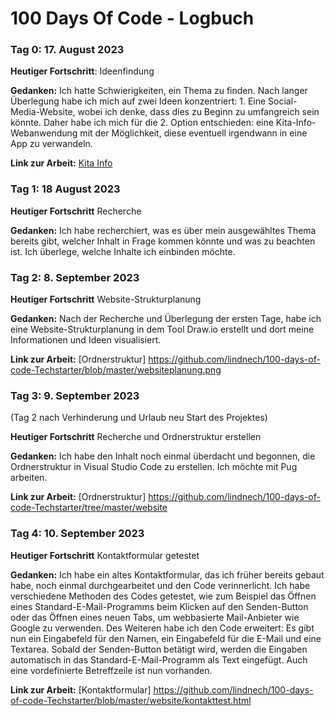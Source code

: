 # 100 Days Of Code - Logbuch

### Tag 0: 17. August 2023


**Heutiger Fortschritt**: Ideenfindung

**Gedanken:** Ich hatte Schwierigkeiten, ein Thema zu finden. Nach langer Überlegung habe ich mich auf zwei Ideen konzentriert: 1. Eine Social-Media-Website, wobei ich denke, dass dies zu Beginn zu umfangreich sein könnte. Daher habe ich mich für die 2. Option entschieden: eine Kita-Info-Webanwendung mit der Möglichkeit, diese eventuell irgendwann in eine App zu verwandeln.

**Link zur Arbeit:** [Kita Info](https://github.com/lindnech/100-days-of-code-Techstarter.git)


### Tag 1: 18 August 2023

**Heutiger Fortschritt** Recherche

**Gedanken:** Ich habe recherchiert, was es über mein ausgewähltes Thema bereits gibt, welcher Inhalt in Frage kommen könnte und was zu beachten ist. Ich überlege, welche Inhalte ich einbinden möchte.



### Tag 2: 8. September 2023

**Heutiger Fortschritt** Website-Strukturplanung

**Gedanken:** Nach der Recherche und Überlegung der ersten Tage, habe ich eine Website-Strukturplanung in dem Tool Draw.io erstellt und dort meine Informationen und Ideen visualisiert.

**Link zur Arbeit:** [Ordnerstruktur] https://github.com/lindnech/100-days-of-code-Techstarter/blob/master/websiteplanung.png


### Tag 3: 9. September 2023
(Tag 2 nach Verhinderung und Urlaub neu Start des Projektes)

**Heutiger Fortschritt** Recherche und Ordnerstruktur erstellen

**Gedanken:** Ich habe den Inhalt noch einmal überdacht und begonnen, die Ordnerstruktur in Visual Studio Code zu erstellen. Ich möchte mit Pug arbeiten.

**Link zur Arbeit:** [Ordnerstruktur] https://github.com/lindnech/100-days-of-code-Techstarter/tree/master/website


### Tag 4: 10. September 2023

**Heutiger Fortschritt** Kontaktformular getestet

**Gedanken:** Ich habe ein altes Kontaktformular, das ich früher bereits gebaut habe, noch einmal durchgearbeitet und den Code verinnerlicht. Ich habe verschiedene Methoden des Codes getestet, wie zum Beispiel das Öffnen eines Standard-E-Mail-Programms beim Klicken auf den Senden-Button oder das Öffnen eines neuen Tabs, um webbasierte Mail-Anbieter wie Google zu verwenden. Des Weiteren habe ich den Code erweitert: Es gibt nun ein Eingabefeld für den Namen, ein Eingabefeld für die E-Mail und eine Textarea. Sobald der Senden-Button betätigt wird, werden die Eingaben automatisch in das Standard-E-Mail-Programm als Text eingefügt. Auch eine vordefinierte Betreffzeile ist nun vorhanden.

**Link zur Arbeit:** [Kontaktformular] https://github.com/lindnech/100-days-of-code-Techstarter/blob/master/website/kontakttest.html

